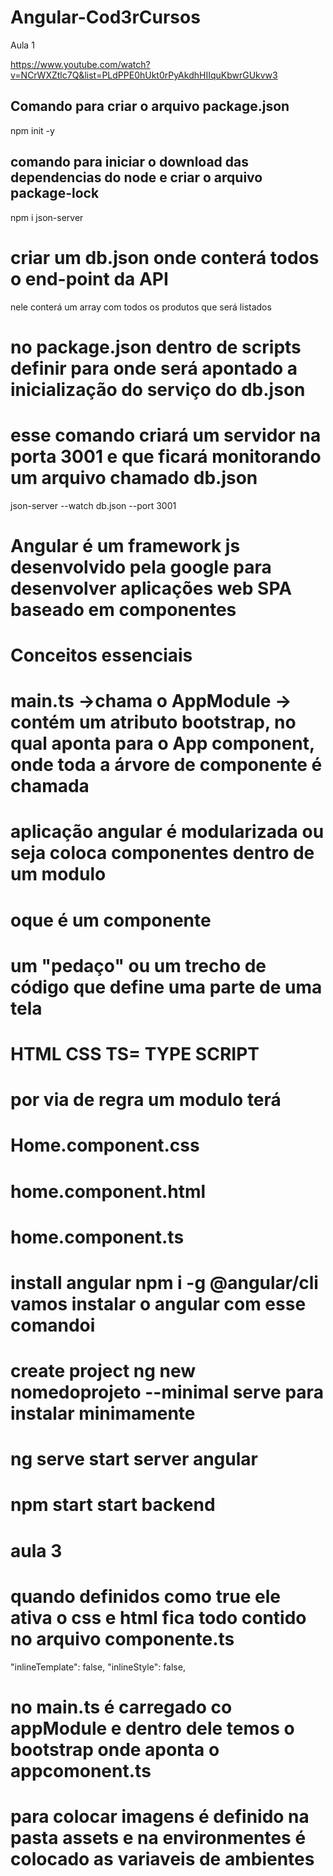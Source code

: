 # Angular-Cod3rCursos

Aula 1 

https://www.youtube.com/watch?v=NCrWXZtlc7Q&list=PLdPPE0hUkt0rPyAkdhHIIquKbwrGUkvw3
## Comando para criar o arquivo package.json
npm init -y

## comando para iniciar o download das dependencias do node e criar o arquivo package-lock
npm i json-server 

# criar um db.json onde conterá todos o end-point da API
nele conterá um array com todos os produtos que será listados 

# no package.json  dentro de scripts definir para onde será apontado a inicialização do serviço do db.json

# esse comando criará um servidor na porta 3001 e que ficará monitorando um arquivo chamado db.json 
json-server --watch db.json --port 3001


# Angular é um framework js desenvolvido pela google para desenvolver aplicações web SPA baseado em componentes 

# Conceitos essenciais 

# main.ts ->chama o AppModule -> contém um atributo bootstrap, no qual aponta para o App component, onde toda a árvore de componente é chamada 

# aplicação angular é modularizada ou seja coloca componentes dentro de um modulo  

# oque é um componente 
# um "pedaço" ou um trecho de código que define uma parte de uma tela
# HTML CSS TS= TYPE SCRIPT 
# por via de regra um modulo terá 
# Home.component.css
# home.component.html
# home.component.ts 


# install angular npm i -g @angular/cli vamos instalar o angular com esse comandoi
# create project ng new nomedoprojeto --minimal serve para instalar minimamente 
# ng serve start server angular 
# npm start start backend

# aula 3

# quando definidos como true ele ativa o css e html fica todo contido no arquivo componente.ts
"inlineTemplate": false,
"inlineStyle": false,

# no main.ts é carregado co appModule e dentro dele temos o bootstrap onde aponta o appcomonent.ts

# para colocar imagens é definido na pasta assets e na environmentes é colocado as variaveis de ambientes


